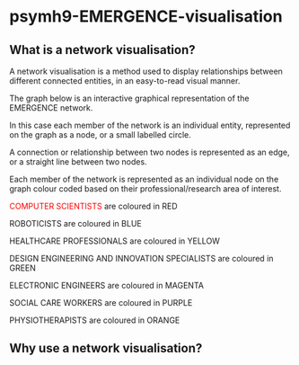 # psymh9-EMERGENCE-visualisation

## What is a network visualisation?

A network visualisation is a method used to display relationships between different connected entities, in an easy-to-read visual manner.

The graph below is an interactive graphical representation of the EMERGENCE network.

In this case each member of the network is an individual entity, represented on the graph as a node, or a small labelled circle.

A connection or relationship between two nodes is represented as an edge, or a straight line between two nodes.

Each member of the network is represented as an individual node on the graph colour coded based on their professional/research area of interest.

<span style="color:red">COMPUTER SCIENTISTS</span> are coloured in RED

ROBOTICISTS are coloured in BLUE

HEALTHCARE PROFESSIONALS are coloured in YELLOW

DESIGN ENGINEERING AND INNOVATION SPECIALISTS are coloured in GREEN

ELECTRONIC ENGINEERS are coloured in MAGENTA

SOCIAL CARE WORKERS are coloured in PURPLE

PHYSIOTHERAPISTS are coloured in ORANGE

## Why use a network visualisation?

